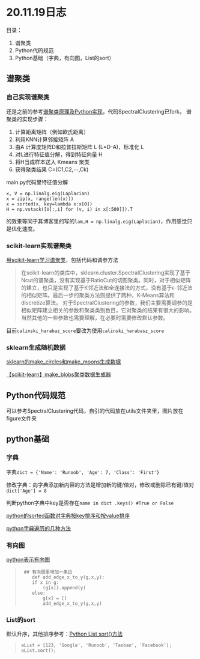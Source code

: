 # 20.11.19日志
目录：
 1. 谱聚类
 2. Python代码规范
 3. Python基础（字典，有向图，List的sort）

## 谱聚类

### 自己实现谱聚类

还是之前的参考[谱聚类原理及Python实现](https://blog.csdn.net/songbinxu/article/details/80838865)，代码SpectralClustering已fork。
谱聚类的实现步骤：

1.  计算距离矩阵（例如欧氏距离）
2.  利用KNN计算邻接矩阵 A
3. 由A 计算度矩阵D和拉普拉斯矩阵  L  (L=D-A)，标准化  L
4. 对L进行特征值分解，得到特征向量  H
5. 将H当成样本送入 Kmeans 聚类
6. 获得聚类结果  C=(C1,C2,⋯,Ck)

main.py代码里特征值分解

    x, V = np.linalg.eig(Laplacian)
    x = zip(x, range(len(x)))
    x = sorted(x, key=lambda x:x[0])
    H = np.vstack([V[:,i] for (v, i) in x[:500]]).T
的效果等同于其博客里的写的`lam,H = np.linalg.eig(Laplacian)`，作用感觉只是优化速度。

### scikit-learn实现谱聚类

[用scikit-learn学习谱聚类](https://www.cnblogs.com/pinard/p/6235920.html)，包括代码和调参方法

> 在scikit-learn的类库中，sklearn.cluster.SpectralClustering实现了基于Ncut的谱聚类，没有实现基于RatioCut的切图聚类。同时，对于相似矩阵的建立，也只是实现了基于K邻近法和全连接法的方式，没有基于ϵ-邻近法的相似矩阵。最后一步的聚类方法则提供了两种，K-Means算法和 discretize算法。
> 对于SpectralClustering的参数，我们主要需要调参的是相似矩阵建立相关的参数和聚类类别数目，它对聚类的结果有很大的影响。当然其他的一些参数也需要理解，在必要时需要修改默认参数。

目前`calinski_harabaz_score`要改为使用`calinski_harabasz_score`

### sklearn生成随机数据

[sklearn的make_circles和make_moons生成数据](https://blog.csdn.net/YangWei_19/article/details/79945746)

[【scikit-learn】make_blobs聚类数据生成器](https://blog.csdn.net/kevinelstri/article/details/52622960)

## Python代码规范

可以参考SpectralClustering代码，自引的代码放在utils文件夹里，图片放在figure文件夹

## python基础

### 字典

字典`dict = {'Name': 'Runoob', 'Age': 7, 'Class': 'First'}`

修改字典：向字典添加新内容的方法是增加新的键/值对，修改或删除已有键/值对`dict['Age'] = 8`

判断python字典中key是否存在`name in dict .keys() #True or False`

 [python的sorted函数对字典按key排序和按value排序](https://www.cnblogs.com/dylan-wu/p/6041465.html) 

[python字典遍历的几种方法](https://www.cnblogs.com/stuqx/p/7291948.html)

### 有向图

[python表示有向图](https://www.cnblogs.com/Salaku/p/5662019.html)
   

>      ## 有向图里增加一条边
>         def add_edge_x_to_y(g,x,y):
>         if x in g:
>             (g[x]).append(y)
>         else:
>             g[x] = []
>             add_edge_x_to_y(g,x,y)

### List的sort

默认升序，其他排序参考：[Python List sort()方法](https://www.runoob.com/python/att-list-sort.html)

>     aList = [123, 'Google', 'Runoob', 'Taobao', 'Facebook'];
>     aList.sort();

